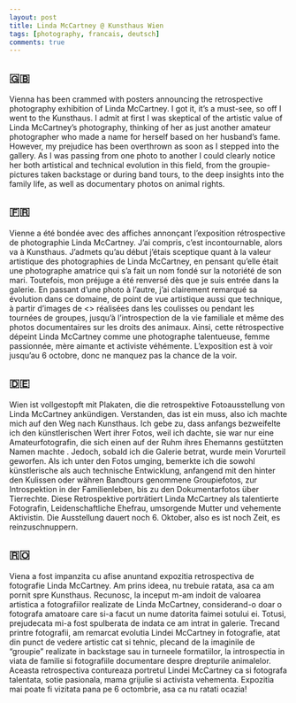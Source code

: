 ```yaml
---
layout: post
title: Linda McCartney @ Kunsthaus Wien
tags: [photography, francais, deutsch]
comments: true
---
```


## 🇬🇧
Vienna has been crammed with posters announcing the retrospective photography exhibition of Linda McCartney. I got it, it’s a must-see, so off I went to the  Kunsthaus. I admit at first I was skeptical of the artistic value of Linda McCartney’s photography, thinking of her as just another amateur photographer who made a name for herself based on her husband’s fame. However, my prejudice has been overthrown as soon as I stepped into the gallery. As I was passing from one photo to another I could clearly notice her both artistical and technical evolution in this  field, from the groupie-pictures taken backstage or during band tours, to the deep insights into the family life, as well as documentary photos on animal rights.

## 🇫🇷
Vienne a été bondée avec des affiches annonçant l’exposition rétrospective de photographie Linda McCartney. J’ai compris, c’est incontournable, alors va à Kunsthaus. J’admets qu’au début j’étais sceptique quant à la valeur artistique des photographies de Linda McCartney, en pensant qu’elle était une photographe amatrice qui s’a fait un nom fondé sur la notoriété de son mari. Toutefois, mon préjuge a été renversé dès que je suis entrée dans la galerie. En passant d’une photo à l’autre, j’ai clairement remarqué sa évolution dans ce domaine, de point de vue artistique aussi que technique, à partir d’images de <<groupie>> réalisées dans les coulisses ou pendant les tournées de groupes, jusqu’à l’introspection de la vie familiale et même des photos documentaires sur les droits des animaux. Ainsi, cette rétrospective dépeint Linda McCartney comme une photographe talentueuse, femme passionnée, mère aimante et activiste véhémente. L’exposition est à voir jusqu’au 6 octobre, donc ne manquez pas la chance de la voir.


## 🇩🇪
Wien ist vollgestopft mit Plakaten, die die retrospektive Fotoausstellung von Linda McCartney ankündigen. Verstanden, das ist ein muss, also ich machte mich auf den Weg nach Kunsthaus. Ich gebe zu, dass anfangs bezweifelte ich den künstlerischen Wert ihrer Fotos, weil ich dachte, sie war nur eine Amateurfotografin, die sich einen auf der Ruhm ihres Ehemanns gestützten Namen machte . Jedoch, sobald ich die Galerie betrat,  wurde mein Vorurteil geworfen. Als ich unter den Fotos umging, bemerkte ich die sowohl künstlerische als auch technische Entwicklung, anfangend mit den hinter den Kulissen oder währen Bandtours genommene Groupiefotos, zur Introspektion in der Familienleben, bis zu den Dokumentarfotos über Tierrechte. Diese Retrospektive porträtiert Linda McCartney als talentierte Fotografin, Leidenschaftliche Ehefrau, umsorgende Mutter und vehemente Aktivistin. Die Ausstellung dauert noch 6. Oktober, also es ist noch Zeit, es reinzuschnuppern.


## 🇷🇴
Viena a fost impanzita cu afise anuntand expozitia retrospectiva de fotografie Linda McCartney. Am prins ideea, nu trebuie ratata, asa ca am pornit spre Kunsthaus. Recunosc, la inceput m-am indoit de valoarea artistica a fotografiilor realizate de Linda McCartney, considerand-o doar o fotografa amatoare care si-a facut un nume datorita faimei sotului ei.  Totusi, prejudecata mi-a fost spulberata de indata ce am intrat in galerie. Trecand printre fotografii, am remarcat evolutia Lindei McCartney in fotografie, atat din punct de vedere artistic cat si tehnic, plecand de la imaginile de “groupie” realizate in backstage sau in turneele formatiilor, la introspectia in viata de familie si fotografiile documentare despre drepturile animalelor. Aceasta retrospectiva contureaza portretul Lindei McCartney ca si fotografa talentata, sotie pasionala, mama grijulie si activista vehementa. Expozitia mai poate fi vizitata pana pe 6 octombrie, asa ca nu ratati ocazia!
